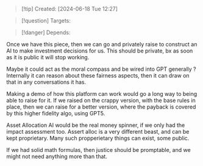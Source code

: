 
>[!tip] Created: [2024-06-18 Tue 12:27]

>[!question] Targets: 

>[!danger] Depends: 

Once we have this piece, then we can go and privately raise to construct an AI to make investment decisions for us.  This should be private, bx as soon as it is public it will stop working.

Maybe it could act as the moral compass and be wired into GPT generally ?  Internally it can reason about these fairness aspects, then it can draw on that in any conversations it has.

Making a demo of how this platform can work would go a long way to being able to raise for it.
If we raised on the crappy version, with the base rules in place, then we can raise for a better version, where the payback is covered by this higher fidelity algo, using GPT5.

Asset Allocation AI would be the real money spinner, if we only had the impact assessment too.
Assert alloc is a very different beast, and can be kept proprietary.  Many such propperietary things can exist, some public.

If we had solid math formulas, then justice should be promptable, and we might not need anything more than that.